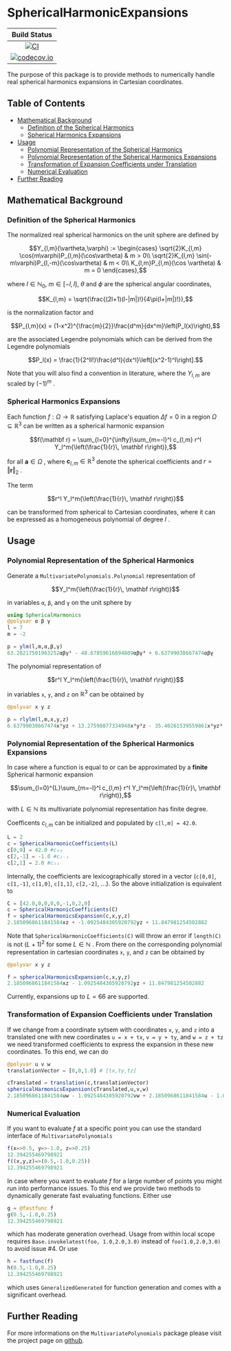 
# SphericalHarmonicExpansions

| **Build Status** |
|:----------------:|
| [![CI](https://github.com/hofmannmartin/SphericalHarmonicExpansions.jl/workflows/CI/badge.svg)](https://github.com/hofmannmartin/SphericalHarmonicExpansions.jl/actions?query=workflow%3ACI) |
| [![codecov.io](http://codecov.io/gh/hofmannmartin/SphericalHarmonicExpansions.jl/coverage.svg?branch=master)](http://codecov.io/gh/hofmannmartin/SphericalHarmonicExpansions.jl?branch=master) |

The purpose of this package is to provide methods to numerically handle real spherical harmonics expansions in Cartesian coordinates.

## Table of Contents

- [Mathematical Background](#mathematical-background)
  - [Definition of the Spherical Harmonics](#definition-of-the-spherical-harmonics)
  - [Spherical Harmonics Expansions](#spherical-harmonics-expansions)
- [Usage](#usage)
  - [Polynomial Representation of the Spherical Harmonics](#polynomial-representation-of-the-spherical-harmonics)
  - [Polynomial Representation of the Spherical Harmonics Expansions](#polynomial-representation-of-the-spherical-harmonics-expansions)
  - [Transformation of Expansion Coefficients under Translation](#transformation-of-expansion-coefficients-under-translation)
  - [Numerical Evaluation](#numerical-valuation)
- [Further Reading](#further-reading)

## Mathematical Background

### Definition of the Spherical Harmonics

The normalized real spherical harmonics on the unit sphere are defined by 
```math
Y_{l,m}(\vartheta,\varphi) := 
\begin{cases}
\sqrt{2}K_{l,m} \cos(m\varphi)P_{l,m}(\cos\vartheta) & m > 0\\
\sqrt{2}K_{l,m} \sin(-m\varphi)P_{l,-m}(\cos\vartheta) & m < 0\\
K_{l,m}P_{l,m}(\cos \vartheta) & m = 0
\end{cases},
``` 



where $`l\in\mathbb{N}_0`$, $`m\in [-l,l]`$, $`\theta`$ and $`\phi`$ are the spherical angular coordinates, 
```math
K_{l,m} = \sqrt{\frac{(2l+1)(l-|m|)!}{4\pi(l+|m|)!}},
```
is the normalization factor and
```math
P_{l,m}(x) = (1-x^2)^{\frac{m}{2}}\frac{d^m}{dx^m}\left(P_l(x)\right),
```

are the associated Legendre polynomials which can be derived from the Legendre polynomials
```math
P_l(x) = \frac{1}{2^ll!}\frac{d^l}{dx^l}\left[(x^2-1)^l\right].
```



Note that you will also find a convention in literature, where the  $`Y_{l,m}`$   are scaled by $`(-1)^m`$  . 

### Spherical Harmonics Expansions
Each function  $f:\Omega \rightarrow \mathbb R$   satisfying Laplace's equation  $\Delta f = 0$   in a region  $\Omega\subseteq\mathbb R^3$   can be written as a spherical harmonic expansion
```math
f(\mathbf r) = \sum_{l=0}^{\infty}\sum_{m=-l}^l c_{l,m} r^l Y_l^m{\left(\frac{1}{r}\, \mathbf r\right)},
```

<div align="center"></div>

for all  $\mathbf a\in\Omega$  , where  $\mathbf c_{l,m}\in\mathbb R^3$   denote the spherical coefficients and  $r=\Vert \mathbf r \Vert_2$  . 

The term 
```math
r^l Y_l^m{\left(\frac{1}{r}\, \mathbf r\right)}
```

<div align="center"></div>

can be transformed from spherical to Cartesian coordinates, where it can be expressed as a homogeneous polynomial of degree  $l$  .

## Usage
### Polynomial Representation of the Spherical Harmonics
Generate a `MultivariatePolynomials.Polynomial` representation of
```math
Y_l^m{\left(\frac{1}{r}\, \mathbf r\right)}
```

<div align="center"></div>

in variables `α`, `β`, and `γ` on the unit sphere by

```julia
using SphericalHarmonics
@polyvar α β γ
l = 7 
m = -2

p = ylm(l,m,α,β,γ)
63.28217501963252αβγ⁵ - 48.67859616894809αβγ³ + 6.63799038667474αβγ
```

The polynomial representation of
```math
r^l Y_l^m{\left(\frac{1}{r}\, \mathbf r\right)}
```

<div align="center"></div>

in variables `x`, `y`, and `z` on  $\mathbb R^3$   can be obtained by

```julia
@polyvar x y z

p = rlylm(l,m,x,y,z)
6.63799038667474x⁵yz + 13.27598077334948x³y³z - 35.40261539559861x³yz³ + 6.63799038667474xy⁵z - 35.40261539559861xy³z³ + 21.24156923735917xyz⁵
```

### Polynomial Representation of the Spherical Harmonics Expansions
In case where a function is equal to or can be approximated by a **finite** Spherical harmonic expansion
```math
\sum_{l=0}^{L}\sum_{m=-l}^l c_{l,m} r^l Y_l^m{\left(\frac{1}{r}\, \mathbf r\right)},
```

<div align="center"></div>

with  $L \in \mathbb N$   its multivariate polynomial representation has finite degree.

Coefficents  $c_{l,m}$   can be initialized and populated by `c[l,m] = 42.0`.

```julia
L = 2
c = SphericalHarmonicCoefficients(L)
c[0,0] = 42.0 #c₀₀
c[2,-1] = -1.0 #c₂₋₁
c[2,1] = 2.0 #c₂₁
```
Internally, the coefficients are lexicographically stored in a vector (`c[0,0]`, `c[1,-1]`, `c[1,0]`, `c[1,1]`, `c[2,-2]`, ...). So the above initialization is equivalent to
```julia
C = [42.0,0,0,0,0,-1,0,2,0]
c = SphericalHarmonicCoefficients(C)
f = sphericalHarmonicsExpansion(c,x,y,z)
2.1850968611841584xz + -1.0925484305920792yz + 11.847981254502882
```
Note that `SphericalHarmonicCoefficients(C)` will throw an error if `length(C)` is not  $(L+1)^2$   for some  $L\in\mathbb{N}$  . From there on the corresponding polynomial  representation in cartesian coordinates `x`, `y`, and `z` can be obtained by 
```julia
@polyvar x y z

f = sphericalHarmonicsExpansion(c,x,y,z)
2.1850968611841584xz - 1.0925484305920792yz + 11.847981254502882
```
Currently, expansions up to $L=66$ are supported.

### Transformation of Expansion Coefficients under Translation

If we change from a coordinate sytsem with coordinates `x`, `y`, and `z` into a translated one with new coordinates `u = x + tx`, `v = y + ty`, and `w = z + tz` we need transformed coefficients to express the expansion in these new coordinates. To this end, we can do 

```julia
@polyvar u v w
translationVector = [0,0,1.0] # [tx,ty,tz]

cTranslated = translation(c,translationVector)
sphericalHarmonicsExpansion(cTranslated,u,v,w)
2.1850968611841584uw - 1.0925484305920792vw + 2.1850968611841584u - 1.0925484305920792v + 11.847981254502878
```

### Numerical Evaluation

If you want to evaluate  $f$   at a specific point you can use the standard interface of `MultivariatePolynomials`

```julia
f(x=>0.5, y=>-1.0, z=>0.25)
12.394255469798921
f((x,y,z)=>(0.5,-1.0,0.25))
12.394255469798921
```

In case where you want to evaluate  $f$   for a large number of points you might run into performance issues. To this end we provide two methods to dynamically generate fast evaluating functions. Either use

```julia
g = @fastfunc f
g(0.5,-1.0,0.25)
12.394255469798921
```
which has moderate generation overhead. Usage from within local scope requires `Base.invokelatest(foo, 1.0,2.0,3.0)` instead of `foo(1.0,2.0,3.0)` to avoid issue #4. Or use

```julia
h = fastfunc(f)
h(0.5,-1.0,0.25)
12.394255469798921
```
which uses `GeneralizedGenerated` for function generation and comes with a significant overhead.

## Further Reading

For more informations on the `MultivariatePolynomials` package please visit the project page on [github](https://github.com/JuliaAlgebra/MultivariatePolynomials.jl).
